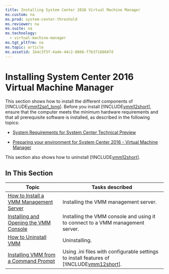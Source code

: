 ```yaml
---
title: Installing System Center 2016 Virtual Machine Manager
ms.custom: na
ms.prod: system-center-threshold
ms.reviewer: na
ms.suite: na
ms.technology: 
  - virtual-machine-manager
ms.tgt_pltfrm: na
ms.topic: article
ms.assetid: 1b4c3f5f-4ade-44c2-8866-f7b37168607d
---
```

# Installing System Center 2016 Virtual Machine Manager
This section shows how to install the different components of [!INCLUDE[vmm12sp1_long](../Token/vmm12sp1_long_md.md)]. Before you install [!INCLUDE[vmm12short](../Token/vmm12short_md.md)], ensure that the computer meets the minimum hardware requirements and that all prerequisite software is installed, as described in the following topics:

-   [System Requirements for System Center Technical Preview](../Topic/System-Requirements-for-System-Center-Technical-Preview.md)

-   [Preparing your environment for System Center 2016 - Virtual Machine Manager](../Topic/Preparing-your-environment-for-System-Center-2016---Virtual-Machine-Manager.md)

This section also shows how to uninstall [!INCLUDE[vmm12short](../Token/vmm12short_md.md)].

## In This Section

|Topic|Tasks described|
|---------|-------------------|
|[How to Install a VMM Management Server](../Topic/How-to-Install-a-VMM-Management-Server.md)|Installing the VMM management server.|
|[Installing and Opening the VMM Console](../Topic/Installing-and-Opening-the-VMM-Console.md)|Installing the VMM console and using it to connect to a VMM management server.|
|[How to Uninstall VMM](../Topic/How-to-Uninstall-VMM.md)|Uninstalling.|
|[Installing VMM from a Command Prompt](../Topic/Installing-VMM-from-a-Command-Prompt.md)|Using .ini files with configurable settings to install features of [!INCLUDE[vmm12short](../Token/vmm12short_md.md)].|

